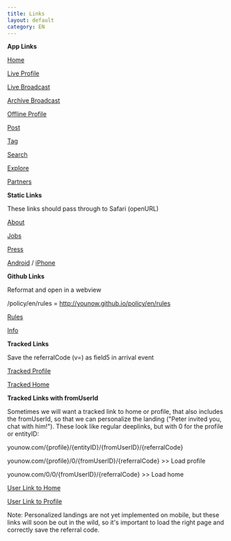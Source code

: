 ```yaml
---
title: Links
layout: default
category: EN
---
```

**App Links**

[Home](https://www2-vd.younow.com)

[Live Profile](https://www2-vd.younow.com/QA1qwwwwwwwwwwwwwwwwwwwww)

[Live Broadcast](https://www2-vd.younow.com/YounowIsrael/6034571/139/y4PbGRv/b)

[Archive Broadcast](https://www2-vd.younow.com/mr.clown/6034274/8/1043/b)

[Offline Profile](https://www2-vd.younow.com/OzanAdiguzel)

[Post](https://www2-vd.younow.com/Hungry4Wormssssssssssssss/3365/139/113/p)

[Tag](https://www2-vd.younow.com/explore/dj)

[Search](https://www2-vd.younow.com/explore/?q=dj)

[Explore](https://www2-vd.younow.com/explore)

[Partners](https://www2-vd.younow.com/partners)

**Static Links**

These links should pass through to Safari (openURL)

[About](https://www2-vd.younow.com/about)

[Jobs](https://www2-vd.younow.com/jobs)

[Press](https://www2-vd.younow.com/press)

[Android](https://www2-vd.younow.com/app/android) / [iPhone](https://www2-vd.younow.com/app/iphone)

**Github Links**

Reformat and open in a webview

/policy/en/rules = http://younow.github.io/policy/en/rules

[Rules](https://www2-vd.younow.com/policy/en/rules)

[Info](https://www2-vd.younow.com/info/en/manycam)

**Tracked Links**

Save the referralCode (v=) as field5 in arrival event

[Tracked Profile](https://www2-vd.younow.com/OzanAdiguzel?v=oi3hf33n)

[Tracked Home](https://www2-vd.younow.com?v=h3r43o)

**Tracked Links with fromUserId**

Sometimes we will want a tracked link to home or profile, that also includes the fromUserId, so that we can personalize the landing ("Peter invited you, chat with him!"). These look like regular deeplinks, but with 0 for the profile or entityID:

younow.com/{profile}/{entityID}/{fromUserID}/{referralCode}

younow.com/{profile}/0/{fromUserID}/{referralCode} >> Load profile

younow.com/0/0/{fromUserID}/{referralCode} >> Load home

[User Link to Home](https://www2-vd.younow.com/0/0/34636/h3r43o)

[User Link to Profile](https://www2-vd.younow.com/OzanAdiguzel/0/34636/oi3hf33n)

Note: Personalized landings are not yet implemented on mobile, but these links will soon be out in the wild, so it's important to load the right page and correctly save the referral code.



